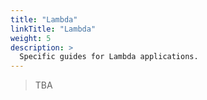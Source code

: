 ```yaml
---
title: "Lambda"
linkTitle: "Lambda"
weight: 5
description: >
  Specific guides for Lambda applications.
---
```


> TBA
